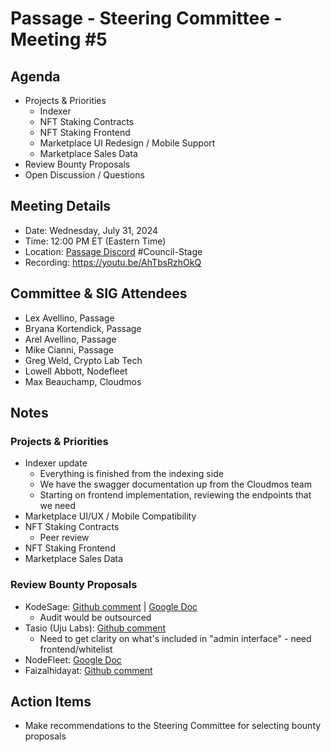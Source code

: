 # Passage - Steering Committee - Meeting #5

## Agenda
- Projects & Priorities
  - Indexer
  - NFT Staking Contracts
  - NFT Staking Frontend
  - Marketplace UI Redesign / Mobile Support
  - Marketplace Sales Data
- Review Bounty Proposals
- Open Discussion / Questions

## Meeting Details
- Date: Wednesday, July 31, 2024
- Time: 12:00 PM ET (Eastern Time)
- Location: [Passage Discord](https://discord.gg/passage) #Council-Stage
- Recording: https://youtu.be/AhTbsRzhOkQ

## Committee & SIG Attendees
- Lex Avellino, Passage
- Bryana Kortendick, Passage
- Arel Avellino, Passage
- Mike Cianni, Passage
- Greg Weld, Crypto Lab Tech
- Lowell Abbott, Nodefleet
- Max Beauchamp, Cloudmos

##  Notes
### Projects & Priorities
- Indexer update
  - Everything is finished from the indexing side
  - We have the swagger documentation up from the Cloudmos team
  - Starting on frontend implementation, reviewing the endpoints that we need
- Marketplace UI/UX / Mobile Compatibility
- NFT Staking Contracts
  - Peer review 
- NFT Staking Frontend
- Marketplace Sales Data

### Review Bounty Proposals
- KodeSage: [Github comment](https://github.com/Passage-Chain/community/issues/5#issuecomment-2245294366) | [Google Doc](https://docs.google.com/document/d/1QFn1AMbAnR2pmbxpybn8Q6xfFuzUV0WPG3BM9mHXdKI/edit#heading=h.q9tsxm1phgc2)
  - Audit would be outsourced
- Tasio (Uju Labs): [Github comment](https://github.com/Passage-Chain/community/issues/3#issuecomment-2243223088) 
  - Need to get clarity on what's included in "admin interface" - need frontend/whitelist
- NodeFleet: [Google Doc](https://docs.google.com/document/d/1DD3_zNOYBmH4Jyqs4FacSjJOTKwA9XLuyDxK4I8yEVU/edit#heading=h.2rokv3badd0b)
- Faizalhidayat: [Github comment](https://github.com/Passage-Chain/community/issues/3#issuecomment-2243329875)

## Action Items
- Make recommendations to the Steering Committee for selecting bounty proposals
